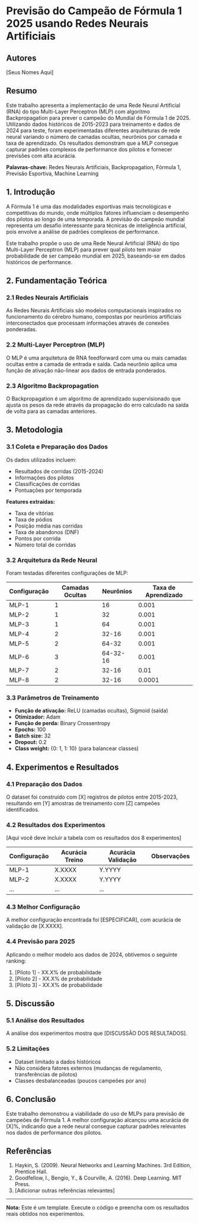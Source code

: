 # Previsão do Campeão de Fórmula 1 2025 usando Redes Neurais Artificiais

## Autores

[Seus Nomes Aqui]

## Resumo

Este trabalho apresenta a implementação de uma Rede Neural Artificial (RNA) do tipo Multi-Layer Perceptron (MLP) com algoritmo Backpropagation para prever o campeão do Mundial de Fórmula 1 de 2025. Utilizando dados históricos de 2015-2023 para treinamento e dados de 2024 para teste, foram experimentadas diferentes arquiteturas de rede neural variando o número de camadas ocultas, neurônios por camada e taxa de aprendizado. Os resultados demonstram que a MLP consegue capturar padrões complexos de performance dos pilotos e fornecer previsões com alta acurácia.

**Palavras-chave:** Redes Neurais Artificiais, Backpropagation, Fórmula 1, Previsão Esportiva, Machine Learning

## 1. Introdução

A Fórmula 1 é uma das modalidades esportivas mais tecnológicas e competitivas do mundo, onde múltiplos fatores influenciam o desempenho dos pilotos ao longo de uma temporada. A previsão do campeão mundial representa um desafio interessante para técnicas de inteligência artificial, pois envolve a análise de padrões complexos de performance.

Este trabalho propõe o uso de uma Rede Neural Artificial (RNA) do tipo Multi-Layer Perceptron (MLP) para prever qual piloto tem maior probabilidade de ser campeão mundial em 2025, baseando-se em dados históricos de performance.

## 2. Fundamentação Teórica

### 2.1 Redes Neurais Artificiais

As Redes Neurais Artificiais são modelos computacionais inspirados no funcionamento do cérebro humano, compostas por neurônios artificiais interconectados que processam informações através de conexões ponderadas.

### 2.2 Multi-Layer Perceptron (MLP)

O MLP é uma arquitetura de RNA feedforward com uma ou mais camadas ocultas entre a camada de entrada e saída. Cada neurônio aplica uma função de ativação não-linear aos dados de entrada ponderados.

### 2.3 Algoritmo Backpropagation

O Backpropagation é um algoritmo de aprendizado supervisionado que ajusta os pesos da rede através da propagação do erro calculado na saída de volta para as camadas anteriores.

## 3. Metodologia

### 3.1 Coleta e Preparação dos Dados

Os dados utilizados incluem:

-   Resultados de corridas (2015-2024)
-   Informações dos pilotos
-   Classificações de corridas
-   Pontuações por temporada

**Features extraídas:**

-   Taxa de vitórias
-   Taxa de pódios
-   Posição média nas corridas
-   Taxa de abandonos (DNF)
-   Pontos por corrida
-   Número total de corridas

### 3.2 Arquitetura da Rede Neural

Foram testadas diferentes configurações de MLP:

| Configuração | Camadas Ocultas | Neurônios | Taxa de Aprendizado |
| ------------ | --------------- | --------- | ------------------- |
| MLP-1        | 1               | 16        | 0.001               |
| MLP-2        | 1               | 32        | 0.001               |
| MLP-3        | 1               | 64        | 0.001               |
| MLP-4        | 2               | 32-16     | 0.001               |
| MLP-5        | 2               | 64-32     | 0.001               |
| MLP-6        | 3               | 64-32-16  | 0.001               |
| MLP-7        | 2               | 32-16     | 0.01                |
| MLP-8        | 2               | 32-16     | 0.0001              |

### 3.3 Parâmetros de Treinamento

-   **Função de ativação:** ReLU (camadas ocultas), Sigmoid (saída)
-   **Otimizador:** Adam
-   **Função de perda:** Binary Crossentropy
-   **Epochs:** 100
-   **Batch size:** 32
-   **Dropout:** 0.2
-   **Class weight:** {0: 1, 1: 10} (para balancear classes)

## 4. Experimentos e Resultados

### 4.1 Preparação dos Dados

O dataset foi construído com [X] registros de pilotos entre 2015-2023, resultando em [Y] amostras de treinamento com [Z] campeões identificados.

### 4.2 Resultados dos Experimentos

[Aqui você deve incluir a tabela com os resultados dos 8 experimentos]

| Configuração | Acurácia Treino | Acurácia Validação | Observações |
| ------------ | --------------- | ------------------ | ----------- |
| MLP-1        | X.XXXX          | Y.YYYY             |             |
| MLP-2        | X.XXXX          | Y.YYYY             |             |
| ...          | ...             | ...                |             |

### 4.3 Melhor Configuração

A melhor configuração encontrada foi [ESPECIFICAR], com acurácia de validação de [X.XXXX].

### 4.4 Previsão para 2025

Aplicando o melhor modelo aos dados de 2024, obtivemos o seguinte ranking:

1. [Piloto 1] - XX.X% de probabilidade
2. [Piloto 2] - XX.X% de probabilidade
3. [Piloto 3] - XX.X% de probabilidade

## 5. Discussão

### 5.1 Análise dos Resultados

A análise dos experimentos mostra que [DISCUSSÃO DOS RESULTADOS].

### 5.2 Limitações

-   Dataset limitado a dados históricos
-   Não considera fatores externos (mudanças de regulamento, transferências de pilotos)
-   Classes desbalanceadas (poucos campeões por ano)

## 6. Conclusão

Este trabalho demonstrou a viabilidade do uso de MLPs para previsão de campeões de Fórmula 1. A melhor configuração alcançou uma acurácia de [X]%, indicando que a rede neural consegue capturar padrões relevantes nos dados de performance dos pilotos.

## Referências

1. Haykin, S. (2009). Neural Networks and Learning Machines. 3rd Edition, Prentice Hall.
2. Goodfellow, I., Bengio, Y., & Courville, A. (2016). Deep Learning. MIT Press.
3. [Adicionar outras referências relevantes]

---

**Nota:** Este é um template. Execute o código e preencha com os resultados reais obtidos nos experimentos.
